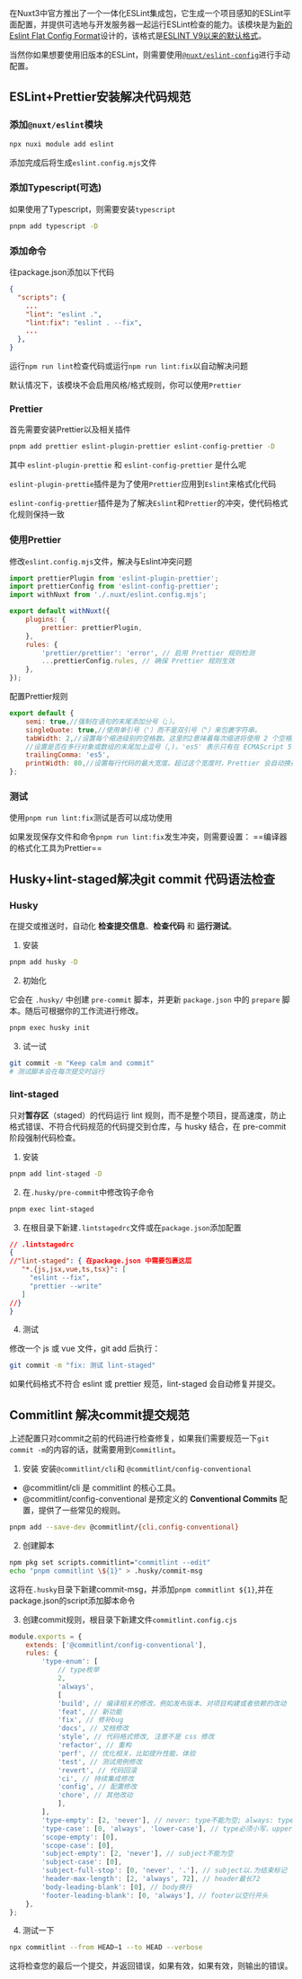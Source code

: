在Nuxt3中官方推出了一个一体化ESLint集成包，它生成一个项目感知的ESLint平面配置，并提供可选地与开发服务器一起运行ESLint检查的能力。该模块是为[新的Eslint Flat Config Format](https://eslint.org/docs/latest/use/configure/configuration-files-new)设计的，该格式是[ESLINT V9以来的默认格式](https://eslint.org/blog/2024/04/eslint-v9.0.0-released/)。

当然你如果想要使用旧版本的ESLint，则需要使用[`@nuxt/eslint-config`](https://eslint.nuxt.com/packages/config)进行手动配置。

## ESLint+Prettier安装解决代码规范

### 添加`@nuxt/eslint`模块

```sh
npx nuxi module add eslint
```

添加完成后将生成`eslint.config.mjs`文件

### 添加Typescript(可选)

如果使用了Typescript，则需要安装`typescript`

```sh
pnpm add typescript -D
```

### 添加命令

往package.json添加以下代码

```json
{
  "scripts": {
    ...
    "lint": "eslint .",
    "lint:fix": "eslint . --fix",
    ...
  },
}
```

运行`npm run lint`检查代码或运行`npm run lint:fix`以自动解决问题

默认情况下，该模块不会启用风格/格式规则，你可以使用`Prettier`

### Prettier

首先需要安装Prettier以及相关插件

```sh
pnpm add prettier eslint-plugin-prettier eslint-config-prettier -D
```

其中 `eslint-plugin-prettie` 和 `eslint-config-prettier` 是什么呢

`eslint-plugin-prettie`插件是为了使用`Prettier`应用到`Eslint`来格式化代码

`eslint-config-prettier`插件是为了解决`Eslint`和`Prettier`的冲突，使代码格式化规则保持一致

### 使用Prettier

修改`eslint.config.mjs`文件，解决与Eslint冲突问题
```js
import prettierPlugin from 'eslint-plugin-prettier';
import prettierConfig from 'eslint-config-prettier';
import withNuxt from './.nuxt/eslint.config.mjs';

export default withNuxt({
	plugins: {
		prettier: prettierPlugin,
	},
	rules: {
		'prettier/prettier': 'error', // 启用 Prettier 规则检测
		...prettierConfig.rules, // 确保 Prettier 规则生效
	},
});
```

配置Prettier规则

```js
export default {
	semi: true,//强制在语句的末尾添加分号（;）。
	singleQuote: true,//使用单引号（'）而不是双引号（"）来包裹字符串。
	tabWidth: 2,//设置每个缩进级别的空格数。这里的2意味着每次缩进将使用 2 个空格。
	//设置是否在多行对象或数组的末尾加上逗号（,)。'es5' 表示只有在 ECMAScript 5（ES5）兼容的语法中（如对象、数组）才会加上逗号。
	trailingComma: 'es5',
	printWidth: 80,//设置每行代码的最大宽度。超过这个宽度时，Prettier 会自动换行。
};
```

### 测试
使用`pnpm run lint:fix`测试是否可以成功使用

如果发现保存文件和命令`pnpm run lint:fix`发生冲突，则需要设置：
==编译器的格式化工具为Prettier==

## Husky+lint-staged解决git commit 代码语法检查

### Husky

在提交或推送时，自动化 **检查提交信息**、**检查代码** 和 **运行测试**。

1. 安装

```sh
pnpm add husky -D
```

2. 初始化

它会在 `.husky/` 中创建 `pre-commit` 脚本，并更新 `package.json` 中的 `prepare` 脚本。随后可根据你的工作流进行修改。

```sh
pnpm exec husky init
```

3. 试一试

```sh
git commit -m "Keep calm and commit"
# 测试脚本会在每次提交时运行
```

### lint-staged

只对**暂存区**（staged）的代码运行 lint 规则，而不是整个项目，提高速度，防止格式错误、不符合代码规范的代码提交到仓库，与 husky 结合，在 pre-commit 阶段强制代码检查。

1. 安装

```sh
pnpm add lint-staged -D
```

2. 在`.husky/pre-commit`中修改钩子命令

```bash
pnpm exec lint-staged
```

3. 在根目录下新建`.lintstagedrc`文件或在`package.json`添加配置

```json
// .lintstagedrc
{
//"lint-staged": { 在package.json 中需要包裹这层
   "*.{js,jsx,vue,ts,tsx}": [
     "eslint --fix",
     "prettier --write"
   ]
//}
}
```

4. 测试

修改一个 js 或 vue 文件，git add 后执行：

```bash
git commit -m "fix: 测试 lint-staged"
```

如果代码格式不符合 eslint 或 prettier 规范，lint-staged 会自动修复并提交。

## Commitlint 解决commit提交规范

上述配置只对commit之前的代码进行检查修复，如果我们需要规范一下`git commit -m`的内容的话，就需要用到`Commitlint`。

1. 安装
安装`@commitlint/cli`和 `@commitlint/config-conventional`

- @commitlint/cli 是 commitlint 的核心工具。
- @commitlint/config-conventional 是预定义的 **Conventional Commits** 配置，提供了一些常见的规则。

```bash
pnpm add --save-dev @commitlint/{cli,config-conventional}
```
 
 2. 创建脚本

```bash
npm pkg set scripts.commitlint="commitlint --edit"
echo "pnpm commitlint \${1}" > .husky/commit-msg
```

这将在`.husky`目录下新建commit-msg，并添加`pnpm commitlint ${1}`,并在package.json的script添加脚本命令

3. 创建commit规则，根目录下新建文件`commitlint.config.cjs`

```js
module.exports = {
	extends: ['@commitlint/config-conventional'],
	rules: {
		'type-enum': [
			// type枚举
			2,
			'always',
			[
			'build', // 编译相关的修改，例如发布版本、对项目构建或者依赖的改动
			'feat', // 新功能
			'fix', // 修补bug
			'docs', // 文档修改
			'style', // 代码格式修改, 注意不是 css 修改
			'refactor', // 重构
			'perf', // 优化相关，比如提升性能、体验
			'test', // 测试用例修改
			'revert', // 代码回滚
			'ci', // 持续集成修改
			'config', // 配置修改
			'chore', // 其他改动
			],
		],
		'type-empty': [2, 'never'], // never: type不能为空; always: type必须为空
		'type-case': [0, 'always', 'lower-case'], // type必须小写，upper-case大写，camel-case小驼峰，kebab-case短横线，pascal-case大驼峰，等等
		'scope-empty': [0],
		'scope-case': [0],
		'subject-empty': [2, 'never'], // subject不能为空
		'subject-case': [0],
		'subject-full-stop': [0, 'never', '.'], // subject以.为结束标记
		'header-max-length': [2, 'always', 72], // header最长72
		'body-leading-blank': [0], // body换行
		'footer-leading-blank': [0, 'always'], // footer以空行开头
	},
};
```

4. 测试一下

```bash
npx commitlint --from HEAD~1 --to HEAD --verbose
```

这将检查您的最后一个提交，并返回错误，如果有效，如果有效，则输出的错误。
